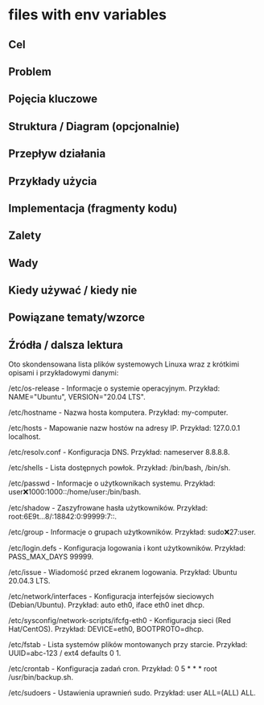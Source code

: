 # files with env variables

## Cel

## Problem

## Pojęcia kluczowe

## Struktura / Diagram (opcjonalnie)

## Przepływ działania

## Przykłady użycia

## Implementacja (fragmenty kodu)

## Zalety

## Wady

## Kiedy używać / kiedy nie

## Powiązane tematy/wzorce

## Źródła / dalsza lektura


Oto skondensowana lista plików systemowych Linuxa wraz z krótkimi opisami i przykładowymi danymi:

/etc/os-release - Informacje o systemie operacyjnym. Przykład: NAME="Ubuntu", VERSION="20.04 LTS".

/etc/hostname - Nazwa hosta komputera. Przykład: my-computer.

/etc/hosts - Mapowanie nazw hostów na adresy IP. Przykład: 127.0.0.1 localhost.

/etc/resolv.conf - Konfiguracja DNS. Przykład: nameserver 8.8.8.8.

/etc/shells - Lista dostępnych powłok. Przykład: /bin/bash, /bin/sh.

/etc/passwd - Informacje o użytkownikach systemu. Przykład: user:x:1000:1000::/home/user:/bin/bash.

/etc/shadow - Zaszyfrowane hasła użytkowników. Przykład: root:$6$E9t...8/:18842:0:99999:7::.

/etc/group - Informacje o grupach użytkowników. Przykład: sudo:x:27:user.

/etc/login.defs - Konfiguracja logowania i kont użytkowników. Przykład: PASS_MAX_DAYS 99999.

/etc/issue - Wiadomość przed ekranem logowania. Przykład: Ubuntu 20.04.3 LTS.

/etc/network/interfaces - Konfiguracja interfejsów sieciowych (Debian/Ubuntu). Przykład: auto eth0, iface eth0 inet dhcp.

/etc/sysconfig/network-scripts/ifcfg-eth0 - Konfiguracja sieci (Red Hat/CentOS). Przykład: DEVICE=eth0, BOOTPROTO=dhcp.

/etc/fstab - Lista systemów plików montowanych przy starcie. Przykład: UUID=abc-123 / ext4 defaults 0 1.

/etc/crontab - Konfiguracja zadań cron. Przykład: 0 5 * * * root /usr/bin/backup.sh.

/etc/sudoers - Ustawienia uprawnień sudo. Przykład: user ALL=(ALL) ALL.
